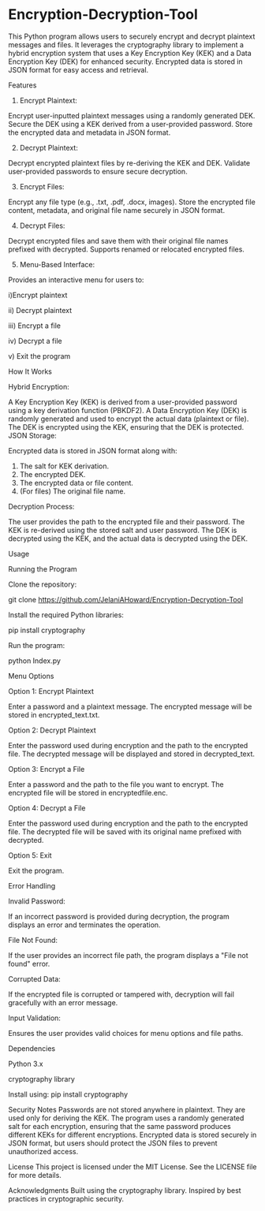 # Encryption-Decryption-Tool

This Python program allows users to securely encrypt and decrypt plaintext messages and files. It leverages the cryptography library to implement a hybrid encryption system that uses a Key Encryption Key (KEK) and a Data Encryption Key (DEK) for enhanced security. Encrypted data is stored in JSON format for easy access and retrieval.

Features

1. Encrypt Plaintext:

Encrypt user-inputted plaintext messages using a randomly generated DEK.
Secure the DEK using a KEK derived from a user-provided password.
Store the encrypted data and metadata in JSON format.

2. Decrypt Plaintext:

Decrypt encrypted plaintext files by re-deriving the KEK and DEK.
Validate user-provided passwords to ensure secure decryption.

3. Encrypt Files:

Encrypt any file type (e.g., .txt, .pdf, .docx, images).
Store the encrypted file content, metadata, and original file name securely in JSON format.

4. Decrypt Files:

Decrypt encrypted files and save them with their original file names prefixed with decrypted.
Supports renamed or relocated encrypted files.

5. Menu-Based Interface:

Provides an interactive menu for users to:

i)Encrypt plaintext

ii) Decrypt plaintext

iii) Encrypt a file

iv) Decrypt a file

v) Exit the program

How It Works

Hybrid Encryption:

A Key Encryption Key (KEK) is derived from a user-provided password using a key derivation function (PBKDF2).
A Data Encryption Key (DEK) is randomly generated and used to encrypt the actual data (plaintext or file).
The DEK is encrypted using the KEK, ensuring that the DEK is protected.
JSON Storage:

Encrypted data is stored in JSON format along with:

1. The salt for KEK derivation.
2. The encrypted DEK.
3. The encrypted data or file content.
4. (For files) The original file name.

Decryption Process:

The user provides the path to the encrypted file and their password.
The KEK is re-derived using the stored salt and user password.
The DEK is decrypted using the KEK, and the actual data is decrypted using the DEK.

Usage

Running the Program

Clone the repository:

git clone https://github.com/JelaniAHoward/Encryption-Decryption-Tool

Install the required Python libraries:

pip install cryptography

Run the program:

python Index.py

Menu Options

Option 1: Encrypt Plaintext

Enter a password and a plaintext message.
The encrypted message will be stored in encrypted_text.txt.

Option 2: Decrypt Plaintext

Enter the password used during encryption and the path to the encrypted file.
The decrypted message will be displayed and stored in decrypted_text.

Option 3: Encrypt a File

Enter a password and the path to the file you want to encrypt.
The encrypted file will be stored in encryptedfile.enc.

Option 4: Decrypt a File

Enter the password used during encryption and the path to the encrypted file.
The decrypted file will be saved with its original name prefixed with decrypted.

Option 5: Exit

Exit the program.

Error Handling

Invalid Password:

If an incorrect password is provided during decryption, the program displays an error and terminates the operation.

File Not Found:

If the user provides an incorrect file path, the program displays a "File not found" error.

Corrupted Data:

If the encrypted file is corrupted or tampered with, decryption will fail gracefully with an error message.

Input Validation:

Ensures the user provides valid choices for menu options and file paths.

Dependencies

Python 3.x

cryptography library

Install using: 
pip install cryptography

Security Notes
Passwords are not stored anywhere in plaintext. They are used only for deriving the KEK.
The program uses a randomly generated salt for each encryption, ensuring that the same password produces different KEKs for different encryptions.
Encrypted data is stored securely in JSON format, but users should protect the JSON files to prevent unauthorized access.

License
This project is licensed under the MIT License. See the LICENSE file for more details.

Acknowledgments
Built using the cryptography library.
Inspired by best practices in cryptographic security.
